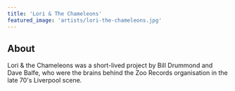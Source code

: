 ```yaml
---
title: 'Lori & The Chameleons'
featured_image: 'artists/lori-the-chameleons.jpg'
---
```


## About

Lori & the Chameleons was a short-lived project by Bill Drummond and Dave Balfe, who were the brains behind the Zoo Records organisation in the late 70's Liverpool scene.




